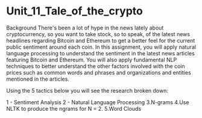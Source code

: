 # Unit_11_Tale_of_the_crypto

Background
There's been a lot of hype in the news lately about cryptocurrency, so you want to take stock, so to speak, of the latest news headlines regarding Bitcoin and Ethereum to get a better feel for the current public sentiment around each coin.
In this assignment, you will apply natural language processing to understand the sentiment in the latest news articles featuring Bitcoin and Ethereum. You will also apply fundamental NLP techniques to better understand the other factors involved with the coin prices such as common words and phrases and organizations and entities mentioned in the articles.

Using the 5 tactics below you will see the research broken down:

1 - Sentiment Analysis
2 - Natural Language Processing
3.N-grams
4.Use NLTK to produce the ngrams for N = 2.
5.Word Clouds
